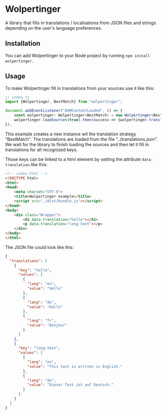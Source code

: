 # Wolpertinger
A library that fills in translations / localisations from JSON files and strings depending on the user's language preferences.

## Installation
You can add Wolpertinger to your Node project by running
`npm install wolpertinger`.

## Usage
To make Wolpertinger fill in translations from your sources use it like this:
```ts
// index.ts
import {Wolpertinger, BestMatch} from "wolpertinger";

document.addEventListener("DOMContentLoaded", () => {
    const wolpertinger: Wolpertinger<BestMatch> = new Wolpertinger<BestMatch>("../translations.json", undefined, BestMatch);
    wolpertinger.loadSources(true).then(success => {wolpertinger.translateAll("Not found").then(r => {})});
});
```
This example creates a new instance wit the translation strategy "BestMatch". The translations are loaded from the file "../translations.json".
We wait for the library to finish loading the sources and then let it fill in translations for all recognized keys.

Those keys can be linked to a html element by setting the attribute `data-translation` like this:
```html
<!-- index.html -->
<!DOCTYPE html>
<html>
<head>
    <meta charset="UTF-8">
    <title>Wolpertinger example</title>
    <script src="./dist/bundle.js"></script>
</head>
<body>
    <div class="Wrapper">
        <h1 data-translation="hello"></h1>
        <p data-translation="long-text"></p>
    </div>
</body>
</html>
```

The JSON file could look like this:
```json
{
  "translations": [
    {
      "key": "hello",
      "values": [
        {
          "lang": "en",
          "value": "Hello"
        },
        {
          "lang": "de",
          "value": "Hallo"
        },
        {
          "lang": "fr",
          "value": "Bonjour"
        }
      ]
    },
    {
      "key": "long-text",
      "values": [
        {
          "lang": "en",
          "value": "This text is written in English."
        },
        {
          "lang": "de",
          "value": "Dieser Text ist auf Deutsch."
        }
      ]
    }
  ]
}
```